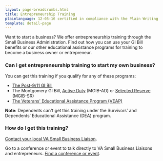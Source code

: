 ```yaml
---
layout: page-breadcrumbs.html
title: Entrepreneurship Training
plainlanguage: 12-05-16 certified in compliance with the Plain Writing Act
template: detail-page
---
```


<div class="va-introtext">

Want to start a business? We offer entrepreneurship training through the Small Business Administration. Find out how you can use your GI Bill benefits or our other educational assistance programs for training to become a business owner or entrepreneur. 

</div>


<div class="feature" markdown="1">

### Can I get entrepreneurship training to start my own business?

You can get this training if you qualify for any of these programs:

- [The Post-9/11 GI Bill](/education/gi-bill/post-9-11)
- The Montgomery GI Bill, [Active Duty](/education/gi-bill/montgomery-active-duty) (MGIB-AD) or [Selected Reserve](/education/gi-bill/montgomery-selected-reserve) (MGIB-SR)
- [The Veterans' Educational Assistance Program (VEAP)](/education/other-educational-assistance-programs/veap)

**Note:** Dependents can't get this training under the Survivors’ and Dependents’ Educational Assistance (DEA) program.

</div>

### How do I get this training? 

[Contact your local VA Small Business Liaison](http://www.va.gov/osdbu/about/contacts.asp).

Go to a conference or event to talk directly to VA Small Business Liaisons and entrepreneurs. [Find a conference or event](http://www.va.gov/osdbu/library/events.asp).
